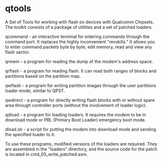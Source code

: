 # qtools

A Set of Tools for working with flash on devices with Qualcomm Chipsets. The toolkit consists of a package of utilities and a set of patched loaders.

qcommand - an interactive terminal for entering commands through the command port. It replaces the highly inconvenient "revskills."
            It allows you to enter command packets byte by byte, edit memory, read and view any flash sector.

qrmem - a program for reading the dump of the modem's address space.

qrflash - a program for reading flash. It can read both ranges of blocks and partitions based on the partition map.

qwflash - a program for writing partition images through the user partitions loader mode, similar to QPST.

qwdirect - a program for directly writing flash blocks with or without spare area through controller ports (without the involvement of loader logic).

qdload - a program for loading loaders. It requires the modem to be in download mode or PBL (Primary Boot Loader) emergency boot mode.

dload.sh - a script for putting the modem into download mode and sending the specified loader to it.

To use these programs, modified versions of the loaders are required. They are assembled in the "loaders" directory, and the source code for the patch is located in cmd_05_write_patched.asm.

